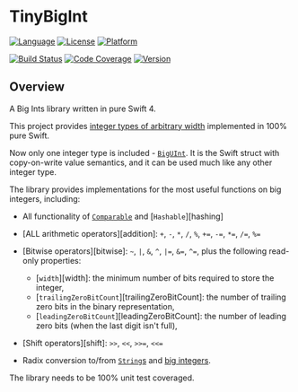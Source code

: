 # TinyBigInt

[![Language](https://img.shields.io/badge/swift-4-orange.svg)](https://swift.org)
[![License](https://img.shields.io/badge/licence-MIT-orange.svg)](http://cocoapods.org/pods/TinyBigInt)
[![Platform](https://img.shields.io/cocoapods/p/BigInt.svg)](http://cocoapods.org/pods/TinyBigInt)

[![Build Status](https://travis-ci.org/attaswift/BigInt.svg?branch=master)](https://travis-ci.org/BaldyAsh/TinyBigInt)
[![Code Coverage](https://codecov.io/github/BaldyAsh/TinyBigInt/coverage.svg?branch=master)](https://codecov.io/github/BaldyAsh/TinyBigInt?branch=master)
[![Version](https://img.shields.io/cocoapods/v/TinyBigInt.svg)](http://cocoapods.org/pods/TinyBigInt)

## <a name="overview">Overview</a>
A Big Ints library written in pure Swift 4.

This project provides [integer types of arbitrary width][wiki] implemented in 100% pure Swift.

[wiki]: https://en.wikipedia.org/wiki/Arbitrary-precision_arithmetic

Now only one integer type is included - [`BigUInt`][BigUInt]. It is the Swift struct with copy-on-write value semantics, and it can be used much like any other integer type.

The library provides implementations for the most useful functions on big integers, including:

- All functionality of [`Comparable`][comparison] and [`Hashable`][hashing]

- [ALL arithmetic operators][addition]: `+`, `-`, `*`, `/`, `%`, `+=`, `-=`, `*=`, `/=`, `%=`

- [Bitwise operators][bitwise]: `~`, `|`, `&`, `^`, `|=`, `&=`, `^=`, plus the following read-only properties:
  - [`width`][width]: the minimum number of bits required to store the integer,
  - [`trailingZeroBitCount`][trailingZeroBitCount]: the number of trailing zero bits in the binary representation,
  - [`leadingZeroBitCount`][leadingZeroBitCount]: the number of leading zero bits (when the last digit isn't full),

- [Shift operators][shift]: `>>`, `<<`, `>>=`, `<<=`

- Radix conversion to/from [`String`s][radix1] and [big integers][radix2].

The library needs to be 100% unit test coveraged.

[radix1]: http://baldyash.github.io/TinyBigInt/Extensions/TinyBigInt.html#/s:FE6BigIntSScFTVS_7BigUInt5radixSi9uppercaseSb_SS
[radix2]: http://baldyash.github.io/TinyBigInt/Structs/TinyBigInt.html#/s:FV6BigInt7BigUIntcFTSS5radixSi_GSqS0__
[comparison]: http://baldyash.github.io/TinyBigInt/Structs/TinyBigInt.html#/Comparison
[BigUInt]: http://baldyash.github.io/TinyBigInt/Structs/TinyBigInt.html
